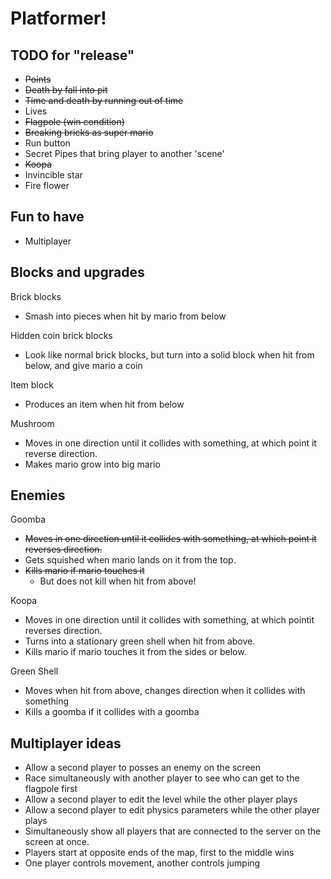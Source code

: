 Platformer!===========## TODO for "release"- ~~Points~~- ~~Death by fall into pit~~- ~~Time and death by running out of time~~- Lives- ~~Flagpole (win condition)~~- ~~Breaking bricks as super mario~~- Run button- Secret Pipes that bring player to another 'scene'- ~~Koopa~~- Invincible star- Fire flower## Fun to have- Multiplayer## Blocks and upgradesBrick blocks  - Smash into pieces when hit by mario from belowHidden coin brick blocks  - Look like normal brick blocks, but turn into a solid block when hit from below, and give mario a coinItem block  - Produces an item when hit from belowMushroom  - Moves in one direction until it collides with something, at which point it reverse direction.  - Makes mario grow into big mario## EnemiesGoomba  - ~~Moves in one direction until it collides with something, at which point it reverses direction.~~  - Gets squished when mario lands on it from the top.  - ~~Kills mario if mario touches it~~    - But does not kill when hit from above!Koopa  - Moves in one direction until it collides with something, at which pointit reverses direction.  - Turns into a stationary green shell when hit from above.  - Kills mario if mario touches it from the sides or below.Green Shell  - Moves when hit from above, changes direction when it collides with something  - Kills a goomba if it collides with a goomba## Multiplayer ideas  - Allow a second player to posses an enemy on the screen  - Race simultaneously with another player to see who can get to the flagpole first  - Allow a second player to edit the level while the other player plays  - Allow a second player to edit physics parameters while the other player plays  - Simultaneously show all players that are connected to the server on the screen at once.  - Players start at opposite ends of the map, first to the middle wins  - One player controls movement, another controls jumping